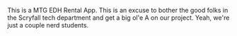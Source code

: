 This is a MTG EDH Rental App. This is an excuse to bother the good folks in the Scryfall tech department and get a big ol'e A on our project. Yeah, we're just a couple nerd students.



